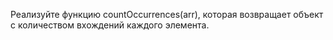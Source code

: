 Реализуйте функцию countOccurrences(arr), которая возвращает 
объект с количеством вхождений каждого элемента. 